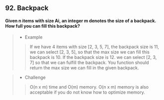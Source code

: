 ## 92. Backpack
#### Given n items with size Ai, an integer m denotes the size of a backpack. How full you can fill this backpack?

>* Example
>> If we have 4 items with size [2, 3, 5, 7], the backpack size is 11, we can select [2, 3, 5], so that the max size we can fill this backpack is 10. If the backpack size is 12. we can select [2, 3, 7] so that we can fulfill the backpack.
>> You function should return the max size we can fill in the given backpack.

>* Challenge
>> O(n x m) time and O(m) memory.
>> O(n x m) memory is also acceptable if you do not know how to optimize memory.